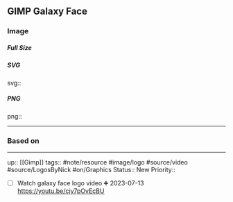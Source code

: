 ## GIMP Galaxy Face

### Image

##### Full Size



##### SVG

svg:: 

##### PNG

png:: 

---
### Based on



---

up:: [[Gimp]]
tags:: #note/resource #image/logo #source/video #source/LogosByNick  #on/Graphics 
Status:: New
Priority:: 
- [ ] Watch galaxy face logo video ➕ 2023-07-13
https://youtu.be/cjy7pOvEcBU